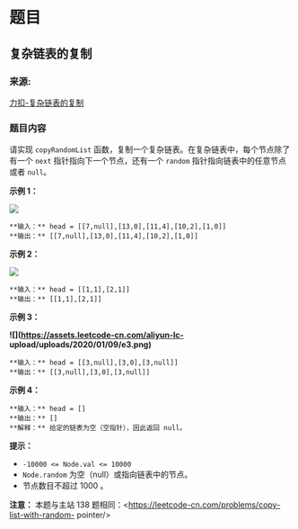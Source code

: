 # 题目

## 复杂链表的复制

### 来源:

[力扣-复杂链表的复制](https://leetcode-cn.com/problems/fu-za-lian-biao-de-fu-zhi-lcof/)

### 题目内容

请实现 `copyRandomList` 函数，复制一个复杂链表。在复杂链表中，每个节点除了有一个 `next` 指针指向下一个节点，还有一个
`random` 指针指向链表中的任意节点或者 `null`。



**示例 1：**

![](https://assets.leetcode-cn.com/aliyun-lc-upload/uploads/2020/01/09/e1.png)

    
    
    **输入：** head = [[7,null],[13,0],[11,4],[10,2],[1,0]]
    **输出：** [[7,null],[13,0],[11,4],[10,2],[1,0]]
    

**示例 2：**

![](https://assets.leetcode-cn.com/aliyun-lc-upload/uploads/2020/01/09/e2.png)

    
    
    **输入：** head = [[1,1],[2,1]]
    **输出：** [[1,1],[2,1]]
    

**示例 3：**

**![](https://assets.leetcode-cn.com/aliyun-lc-
upload/uploads/2020/01/09/e3.png)**

    
    
    **输入：** head = [[3,null],[3,0],[3,null]]
    **输出：** [[3,null],[3,0],[3,null]]
    

**示例 4：**

    
    
    **输入：** head = []
    **输出：** []
    **解释：** 给定的链表为空（空指针），因此返回 null。
    



**提示：**

  * `-10000 <= Node.val <= 10000`
  * `Node.random` 为空（null）或指向链表中的节点。
  * 节点数目不超过 1000 。



**注意：** 本题与主站 138 题相同：<https://leetcode-cn.com/problems/copy-list-with-random-
pointer/>



